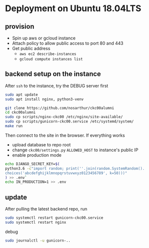 Deployment on Ubuntu 18.04LTS
============================

## provision

* Spin up aws or gcloud instance
* Attach policy to allow public access to port 80 and 443
* Get public address
    * `aws ec2 describe-instances`
    * `gcloud compute instances list`

## backend setup on the instance

After `ssh` to the instance, try the DEBUG server first

```bash
sudo apt update
sudo apt install nginx, python3-venv

git clone https://github.com/nosarthur/ckc00alumni
cd ckc00alumni
sudo cp scripts/nginx-ckc00 /etc/nginx/site-available/
sudo cp scripts/gunicorn-ckc00.service /etc/systemd/system/
make run
```

Then connect to the site in the browser. If everything works

* upload database to repo root
* change `ckc00/settings.py` `ALLOWED_HOST` to instance's public IP
* enable production mode

```bash
echo DJANGO_SECRET_KEY=$(
python3.6 -c"import random; print(''.join(random.SystemRandom().
choices('abcdefghijklmnopqrstuvwxyz0123456789', k=50)))"
) >> .env`
echo IN_PRODUCTION=1 >> .env
```

## update

After pulling the latest backend repo, run

```bash
sudo systemctl restart gunicorn-ckc00.service
sudo systemctl restart nginx
```

debug
```bash
sudo journalctl -u gunicorn-..
```
